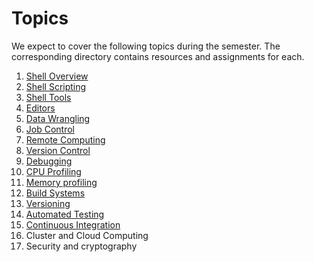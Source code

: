 # Topics

We expect to cover the following topics during the semester. The corresponding
directory contains resources and assignments for each.

  1. [Shell Overview](01-shell-overview/)
  2. [Shell Scripting](02-shell-scripting/)
  3. [Shell Tools](03-shell-tools/)
  4. [Editors](04-editors/)
  5. [Data Wrangling](05-data-wrangling/)
  6. [Job Control](06-job-control/)
  7. [Remote Computing](07-remote-computing/)
  8. [Version Control](08-version-control/)
  9. [Debugging](09-debugging/)
  10. [CPU Profiling](10-cpu-profiling/)
  11. [Memory profiling](11-memory-profiling/)
  12. [Build Systems](12-build-systems/)
  13. [Versioning](13-versioning/)
  14. [Automated Testing](14-automated-testing/)
  15. [Continuous Integration](15-continuous-integration)
  16. Cluster and Cloud Computing
  17. Security and cryptography

